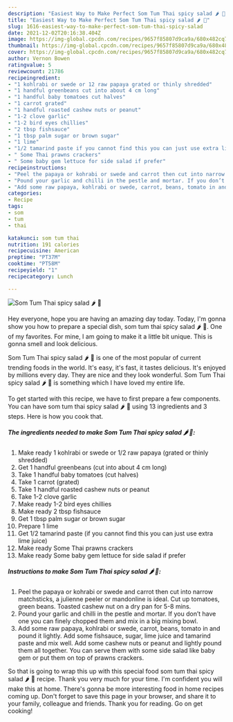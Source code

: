 ```yaml
---
description: "Easiest Way to Make Perfect Som Tum Thai spicy salad 🌶 🥗"
title: "Easiest Way to Make Perfect Som Tum Thai spicy salad 🌶 🥗"
slug: 1616-easiest-way-to-make-perfect-som-tum-thai-spicy-salad
date: 2021-12-02T20:16:38.404Z
image: https://img-global.cpcdn.com/recipes/9657f85807d9ca9a/680x482cq70/som-tum-thai-spicy-salad-recipe-main-photo.jpg
thumbnail: https://img-global.cpcdn.com/recipes/9657f85807d9ca9a/680x482cq70/som-tum-thai-spicy-salad-recipe-main-photo.jpg
cover: https://img-global.cpcdn.com/recipes/9657f85807d9ca9a/680x482cq70/som-tum-thai-spicy-salad-recipe-main-photo.jpg
author: Vernon Bowen
ratingvalue: 5
reviewcount: 21786
recipeingredient:
- "1 kohlrabi or swede or 12 raw papaya grated or thinly shredded"
- "1 handful greenbeans cut into about 4 cm long"
- "1 handful baby tomatoes cut halves"
- "1 carrot grated"
- "1 handful roasted cashew nuts or peanut"
- "1-2 clove garlic"
- "1-2 bird eyes chillies"
- "2 tbsp fishsauce"
- "1 tbsp palm sugar or brown sugar"
- "1 lime"
- "1/2 tamarind paste if you cannot find this you can just use extra lime juice"
- " Some Thai prawns crackers"
- " Some baby gem lettuce for side salad if prefer"
recipeinstructions:
- "Peel the papaya or kohrabi or swede and carrot then cut into narrow matchsticks, a julienne peeler or mandonline is ideal. Cut up tomatoes, green beans. Toasted cashew nut on a dry pan for 5-8 mins."
- "Pound your garlic and chilli in the pestle and mortar. If you don’t have one you can finely chopped them and mix in a big mixing bowl."
- "Add some raw papaya, kohlrabi or swede, carrot, beans, tomato in and pound it lightly. Add some fishsauce, sugar, lime juice and tamarind paste and mix well. Add some cashew nuts or peanut and lightly pound them all together. You can serve them with some side salad like baby gem or put them on top of prawns crackers."
categories:
- Recipe
tags:
- som
- tum
- thai

katakunci: som tum thai 
nutrition: 191 calories
recipecuisine: American
preptime: "PT37M"
cooktime: "PT58M"
recipeyield: "1"
recipecategory: Lunch

---
```



![Som Tum Thai spicy salad 🌶 🥗](https://img-global.cpcdn.com/recipes/9657f85807d9ca9a/680x482cq70/som-tum-thai-spicy-salad-recipe-main-photo.jpg)

Hey everyone, hope you are having an amazing day today. Today, I'm gonna show you how to prepare a special dish, som tum thai spicy salad 🌶 🥗. One of my favorites. For mine, I am going to make it a little bit unique. This is gonna smell and look delicious.

Som Tum Thai spicy salad 🌶 🥗 is one of the most popular of current trending foods in the world. It's easy, it's fast, it tastes delicious. It's enjoyed by millions every day. They are nice and they look wonderful. Som Tum Thai spicy salad 🌶 🥗 is something which I have loved my entire life.




To get started with this recipe, we have to first prepare a few components. You can have som tum thai spicy salad 🌶 🥗 using 13 ingredients and 3 steps. Here is how you cook that.

<!--inarticleads1-->

##### The ingredients needed to make Som Tum Thai spicy salad 🌶 🥗:

1. Make ready 1 kohlrabi or swede or 1/2 raw papaya (grated or thinly shredded)
1. Get 1 handful greenbeans (cut into about 4 cm long)
1. Take 1 handful baby tomatoes (cut halves)
1. Take 1 carrot (grated)
1. Take 1 handful roasted cashew nuts or peanut
1. Take 1-2 clove garlic
1. Make ready 1-2 bird eyes chillies
1. Make ready 2 tbsp fishsauce
1. Get 1 tbsp palm sugar or brown sugar
1. Prepare 1 lime
1. Get 1/2 tamarind paste (if you cannot find this you can just use extra lime juice)
1. Make ready  Some Thai prawns crackers
1. Make ready  Some baby gem lettuce for side salad if prefer




<!--inarticleads2-->

##### Instructions to make Som Tum Thai spicy salad 🌶 🥗:

1. Peel the papaya or kohrabi or swede and carrot then cut into narrow matchsticks, a julienne peeler or mandonline is ideal. Cut up tomatoes, green beans. Toasted cashew nut on a dry pan for 5-8 mins.
1. Pound your garlic and chilli in the pestle and mortar. If you don’t have one you can finely chopped them and mix in a big mixing bowl.
1. Add some raw papaya, kohlrabi or swede, carrot, beans, tomato in and pound it lightly. Add some fishsauce, sugar, lime juice and tamarind paste and mix well. Add some cashew nuts or peanut and lightly pound them all together. You can serve them with some side salad like baby gem or put them on top of prawns crackers.




So that is going to wrap this up with this special food som tum thai spicy salad 🌶 🥗 recipe. Thank you very much for your time. I'm confident you will make this at home. There's gonna be more interesting food in home recipes coming up. Don't forget to save this page in your browser, and share it to your family, colleague and friends. Thank you for reading. Go on get cooking!
